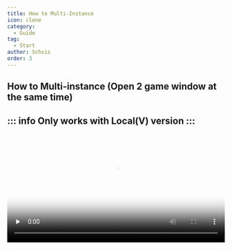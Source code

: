```yaml
---
title: How to Multi-Instance
icon: clone
category:
  - Guide
tag:
  - Start
author: Schvis
order: 3
---
```


## How to Multi-instance (Open 2 game window at the same time)

::: info Only works with Local(V) version
:::
---

<video controls preload="none" width="100%" poster="https://nextcloud.atruicardona.xyz/s/a3K6SK5bHyxfmZw/preview"><source src="https://nextcloud.atruicardona.xyz/s/a3K6SK5bHyxfmZw/download" type="video/mp4"></video>
